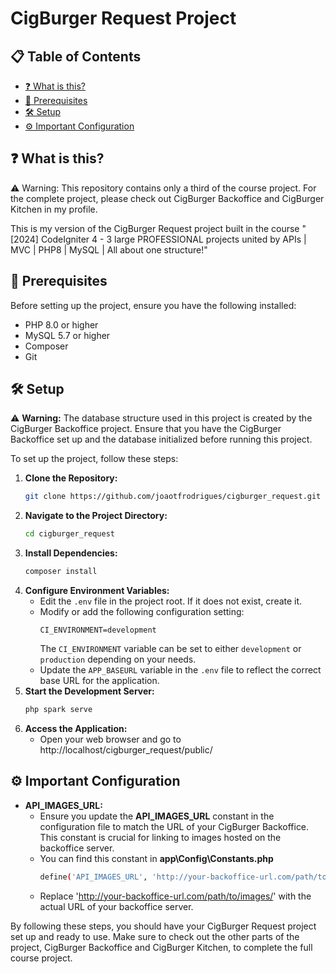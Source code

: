 # CigBurger Request Project

## 📋 Table of Contents
- [❓ What is this?](#-what-is-this)
- [🚀 Prerequisites](#-prerequisites)
- [🛠️ Setup](#️-setup)
- [⚙️ Important Configuration](#-important-configuration)

## ❓ What is this?

⚠️ Warning: This repository contains only a third of the course project. For the complete project, please check out CigBurger Backoffice and CigBurger Kitchen in my profile.

This is my version of the CigBurger Request project built in the course "[2024] CodeIgniter 4 - 3 large PROFESSIONAL projects united by APIs | MVC | PHP8 | MySQL | All about one structure!"

## 🚀 Prerequisites
Before setting up the project, ensure you have the following installed:
- PHP 8.0 or higher
- MySQL 5.7 or higher
- Composer
- Git

## 🛠️ Setup

⚠️ **Warning:** The database structure used in this project is created by the CigBurger Backoffice project. Ensure that you have the CigBurger Backoffice set up and the database initialized before running this project.

To set up the project, follow these steps:

1. **Clone the Repository:**
   ```bash
   git clone https://github.com/joaotfrodrigues/cigburger_request.git
2. **Navigate to the Project Directory:**
    ```bash
    cd cigburger_request
3. **Install Dependencies:**
    ```bash
    composer install
4. **Configure Environment Variables:**
    - Edit the `.env` file in the project root. If it does not exist, create it.
    - Modify or add the following configuration setting:
        ```dotenv
        CI_ENVIRONMENT=development
        ```
      The `CI_ENVIRONMENT` variable can be set to either `development` or `production` depending on your needs.
    - Update the `APP_BASEURL` variable in the `.env` file to reflect the correct base URL for the application.
5. **Start the Development Server:**
    ```bash
    php spark serve
6. **Access the Application:**
    - Open your web browser and go to http://localhost/cigburger_request/public/

## ⚙️ Important Configuration
- **API_IMAGES_URL:**
    - Ensure you update the **API_IMAGES_URL** constant in the configuration file to match the URL of your CigBurger Backoffice. This constant is crucial for linking to images hosted on the backoffice server.
    - You can find this constant in **app\Config\Constants.php**
        ```bash
        define('API_IMAGES_URL', 'http://your-backoffice-url.com/path/to/images/');
        ```
    - Replace 'http://your-backoffice-url.com/path/to/images/' with the actual URL of your backoffice server.

By following these steps, you should have your CigBurger Request project set up and ready to use. Make sure to check out the other parts of the project, CigBurger Backoffice and CigBurger Kitchen, to complete the full course project.